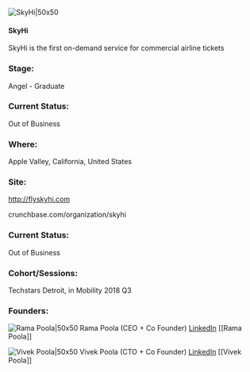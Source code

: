 

![SkyHi|50x50](https://apimg.techstars.com/connect/images/image_files/5b48cb0234a60d4a5d0000f8/original/App_Store_Copy_2x.png)

#### SkyHi
SkyHi is the first on-demand service for commercial airline tickets

### Stage: 
Angel - Graduate 

### Current Status: 
Out of Business

### Where:
Apple Valley, California, United States

### Site:
http://flyskyhi.com



crunchbase.com/organization/skyhi

### Current Status: 
Out of Business

### Cohort/Sessions: 
Techstars Detroit, in Mobility 2018 Q3

### Founders: 

![Rama Poola|50x50](https://apimg.techstars.com/connect/images/image_files/5b2c237fc1a4b871dd00009e/original/IMG_2426-4.png) Rama Poola (CEO + Co Founder) [LinkedIn](https://linkedin.com/in/rama-poola-7765294) [[Rama Poola]]

![Vivek Poola|50x50](https://apimg.techstars.com/connect/images/image_files/5b45325934a60d4a5d00006a/original/00100dPORTRAIT_00100_BURST20180121142147001_COVER.jpg) Vivek Poola (CTO + Co Founder) [LinkedIn](https://linkedin.com/in/vpoola88) [[Vivek Poola]]


